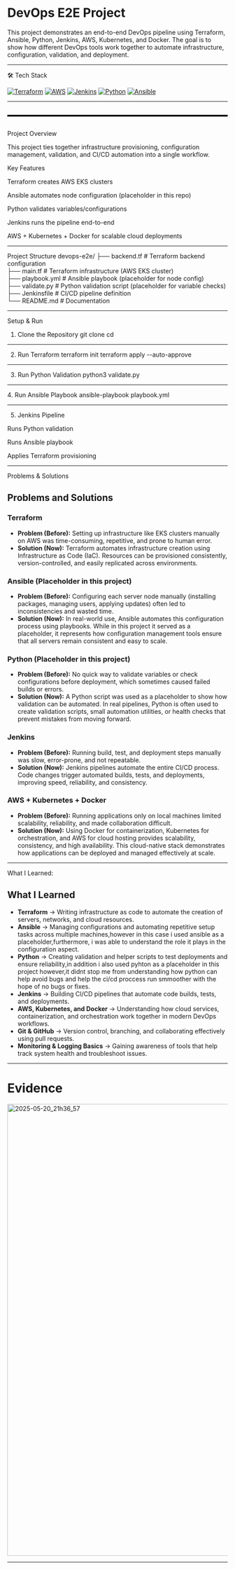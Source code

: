 # DevOps E2E Project





This project demonstrates an end-to-end DevOps pipeline using Terraform, Ansible, Python, Jenkins, AWS, Kubernetes, and Docker.
The goal is to show how different DevOps tools work together to automate infrastructure, configuration, validation, and deployment.

---

🛠 Tech Stack

[![Terraform](https://img.shields.io/badge/Terraform-7B42BC?style=for-the-badge&logo=terraform&logoColor=white)](https://github.com/CreatorVee/Tf-pipeline/blob/features/solutions/eks-cluster.tf)
[![AWS](https://img.shields.io/badge/AWS-FF9900?style=for-the-badge&logo=amazonaws&logoColor=white)](https://github.com/CreatorVee/Tf-pipeline/blob/features/solutions/variables.tf)
[![Jenkins](https://img.shields.io/badge/Jenkins-D24939?style=for-the-badge&logo=jenkins&logoColor=white)](https://github.com/CreatorVee/Tf-pipeline/blob/features/solutions/Jenkinsfile)
[![Python](https://img.shields.io/badge/Python-3776AB?style=for-the-badge&logo=python&logoColor=white)](https://github.com/CreatorVee/Tf-pipeline/tree/features/solutions/python)
[![Ansible](https://img.shields.io/badge/Ansible-EE0000?style=for-the-badge&logo=ansible&logoColor=white)](https://github.com/CreatorVee/Tf-pipeline/blob/features/solutions/ansible/playbook.yml)


---








<div style="border-top: 4px solid black; margin: 30px 0;"></div>
 Project Overview

This project ties together infrastructure provisioning, configuration management, validation, and CI/CD automation into a single workflow.

 Key Features

Terraform creates AWS EKS clusters

Ansible automates node configuration (placeholder in this repo)

Python validates variables/configurations

Jenkins runs the pipeline end-to-end

AWS + Kubernetes + Docker for scalable cloud deployments


---

Project Structure
devops-e2e/
├── backend.tf      # Terraform backend configuration  
├── main.tf         # Terraform infrastructure (AWS EKS cluster)  
├── playbook.yml    # Ansible playbook (placeholder for node config)  
├── validate.py     # Python validation script (placeholder for variable checks)  
├── Jenkinsfile     # CI/CD pipeline definition  
└── README.md       # Documentation  

---

 Setup & Run
1. Clone the Repository
git clone <repo-url>
cd <repo-folder>

---

2. Run Terraform
terraform init
terraform apply --auto-approve

---

3. Run Python Validation
python3 validate.py

---

4️.  Run Ansible Playbook
ansible-playbook playbook.yml

---

5. Jenkins Pipeline

Runs Python validation

Runs Ansible playbook

Applies Terraform provisioning

---


 Problems & Solutions
##  Problems and Solutions

### Terraform
- **Problem (Before):** Setting up infrastructure like EKS clusters manually on AWS was time-consuming, repetitive, and prone to human error.  
- **Solution (Now):** Terraform automates infrastructure creation using Infrastructure as Code (IaC). Resources can be provisioned consistently, version-controlled, and easily replicated across environments.  

### Ansible (Placeholder in this project)
- **Problem (Before):** Configuring each server node manually (installing packages, managing users, applying updates) often led to inconsistencies and wasted time.  
- **Solution (Now):** In real-world use, Ansible automates this configuration process using playbooks. While in this project it served as a placeholder, it represents how configuration management tools ensure that all servers remain consistent and easy to scale.  

### Python (Placeholder in this project)
- **Problem (Before):** No quick way to validate variables or check configurations before deployment, which sometimes caused failed builds or errors.  
- **Solution (Now):** A Python script was used as a placeholder to show how validation can be automated. In real pipelines, Python is often used to create validation scripts, small automation utilities, or health checks that prevent mistakes from moving forward.  

### Jenkins
- **Problem (Before):** Running build, test, and deployment steps manually was slow, error-prone, and not repeatable.  
- **Solution (Now):** Jenkins pipelines automate the entire CI/CD process. Code changes trigger automated builds, tests, and deployments, improving speed, reliability, and consistency.  

### AWS + Kubernetes + Docker
- **Problem (Before):** Running applications only on local machines limited scalability, reliability, and made collaboration difficult.  
- **Solution (Now):** Using Docker for containerization, Kubernetes for orchestration, and AWS for cloud hosting provides scalability, consistency, and high availability. This cloud-native stack demonstrates how applications can be deployed and managed effectively at scale.  


---


 What I Learned:

##  What I Learned

- **Terraform** → Writing infrastructure as code to automate the creation of servers, networks, and cloud resources.  
- **Ansible** → Managing configurations and automating repetitive setup tasks across multiple machines,however in this case i used ansible as a placeholder,furthermore, i was able to understand  the role it plays in the configuration aspect.
- **Python** → Creating validation and helper scripts to test deployments and ensure reliability,in addition i also used pyhton as a placeholder in this project however,it didnt stop me from understanding how python can help avoid bugs  and help the ci/cd proccess run smmoother with the hope of no bugs or fixes.  
- **Jenkins** → Building CI/CD pipelines that automate code builds, tests, and deployments.  
- **AWS, Kubernetes, and Docker** → Understanding how cloud services, containerization, and orchestration work together in modern DevOps workflows.  
- **Git & GitHub** → Version control, branching, and collaborating effectively using pull requests.  
- **Monitoring & Logging Basics** → Gaining awareness of tools that help track system health and troubleshoot issues.  


---
# Evidence 
<img width="1920" height="1032" alt="2025-05-20_21h36_57" src="https://github.com/user-attachments/assets/9f8c955d-d9d2-4446-991a-510d4b5f477c" />




---

